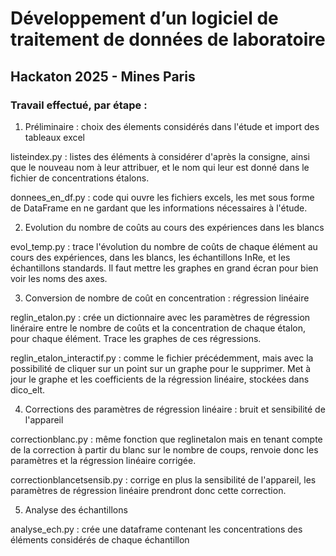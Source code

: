 # Développement d’un logiciel de traitement de données de laboratoire
## Hackaton 2025 - Mines Paris

### Travail effectué, par étape :

1. Préliminaire : choix des élements considérés dans l'étude et import des tableaux excel

listeindex.py : listes des éléments à considérer d'après la consigne, ainsi que le nouveau nom à leur attribuer, et le nom qui leur est donné dans le fichier de concentrations étalons.

donnees_en_df.py : code qui ouvre les fichiers excels, les met sous forme de DataFrame en ne gardant que les informations nécessaires à l'étude.

2. Evolution du nombre de coûts au cours des expériences dans les blancs

evol_temp.py : trace l'évolution du nombre de coûts de chaque élément au cours des expériences, dans les blancs, les échantillons InRe, et les échantillons standards. Il faut mettre les graphes en grand écran pour bien voir les noms des axes.

3. Conversion de nombre de coût en concentration : régression linéaire

reglin_etalon.py : crée un dictionnaire avec les paramètres de régression linéraire entre le nombre de coûts et la concentration de chaque étalon, pour chaque élément.  Trace les graphes de ces régressions.

reglin_etalon_interactif.py : comme le fichier précédemment, mais avec la possibilité de cliquer sur un point sur un graphe pour le supprimer. Met à jour le graphe et les coefficients de la régression linéaire, stockées dans dico_elt.

4. Corrections des paramètres de régression linéaire : bruit et sensibilité de l'appareil

correctionblanc.py : même fonction que reglinetalon mais en tenant compte de la correction à partir du blanc sur le nombre de coups, renvoie donc les paramètres et la régression linéaire corrigée.

correctionblancetsensib.py : corrige en plus la sensibilité de l'appareil, les paramètres de régression linéaire prendront donc cette correction.

5. Analyse des échantillons 

analyse_ech.py : crée une dataframe contenant les concentrations des éléments considérés de chaque échantillon